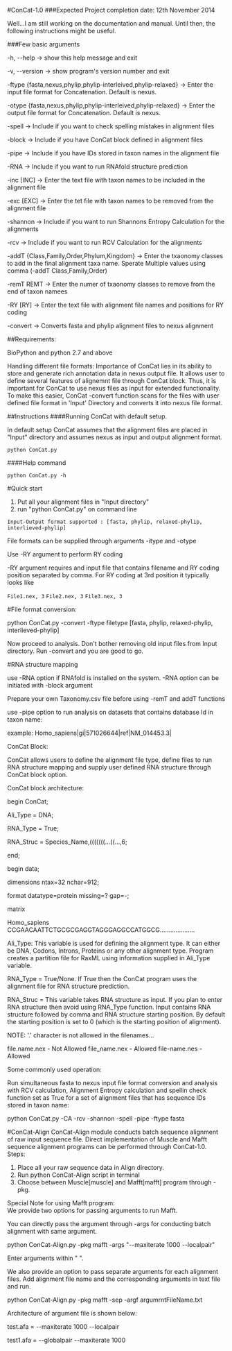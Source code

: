#ConCat-1.0
###Expected Project completion date: 12th November 2014


Well...I am still working on the documentation and manual. 
Until then, the following instructions might be useful. 



###Few basic arguments

  -h, --help    ->                 show this help message and exit
  
  -v, --version    ->              show program's version number and exit
      
  -ftype {fasta,nexus,phylip,phylip-interleived,phylip-relaxed}
                      ->           Enter the input file format for Concatenation. Default
                                is nexus.
                        
  -otype {fasta,nexus,phylip,phylip-interleived,phylip-relaxed}
                      ->          Enter the output file format for Concatenation.
                                Default is nexus.
                        
  -spell              ->              Include if you want to check spelling mistakes in
                                alignment files
                        
  -block              ->              Include if you have ConCat block defined in alignment
                                files
                        
  -pipe               ->              Include if you have IDs stored in taxon names in the
                                alignment file
                        
  -RNA                ->              Include if you want to run RNAfold structure
                                prediction
                        
  -inc [INC]          ->              Enter the text file with taxon names to be included in
                                the alignment file
                        
  -exc [EXC]          ->              Enter the tet file with taxon names to be removed from
                                the alignment file
                        
  -shannon            ->              Include if you want to run Shannons Entropy
                                Calculation for the alignments
                        
  -rcv                ->              Include if you want to run RCV Calculation for the
                                alignments
                        
  -addT {Class,Family,Order,Phylum,Kingdom}
                      ->              Enter the txaonomy classes to add in the final
                                alignment taxa name. Sperate Multiple values using
                                comma (-addT Class,Family,Order)
                          
  -remT REMT          ->              Enter the numer of txaonomy classes to remove from the
                                end of taxon namees
                        
  -RY [RY]            ->              Enter the text file with alignment file names and
                                positions for RY coding
                        
  -convert            ->              Converts fasta and phylip alignment files to nexus
                                alignment



##Requirements:

BioPython and python 2.7 and above

Handling different file formats: Importance of ConCat lies in its ability to store and generate rich annotation data in nexus output file. It allows user to define several features of alignemnt file through ConCat block. Thus, it is important for ConCat to use nexus files as input for extended functionality. To make this easier, ConCat -convert function scans for the files with user defined file format in 'Input' Directory and converts it into nexus file format. 


##Instructions
####Running ConCat with default setup.

In default setup ConCat assumes that the alignment files are placed in "Input" directory and assumes nexus as input and output alignment format.
```
python ConCat.py
```

####Help command
```
python ConCat.py -h
```


#Quick start

1. Put all your alignment files in "Input directory"
2. run "python ConCat.py" on command line

`
Input-Output format supported : [fasta, phylip, relaxed-phylip, interlieved-phylip]
`

File formats can be supplied through arguments -itype and -otype

Use -RY argument to perform RY coding 

-RY argument requires and input file that contains filename and RY coding position separated by comma. For RY coding at 3rd position it typically looks like

`
File1.nex, 3
`
`
File2.nex, 3
`
`
File3.nex, 3
`

#File format conversion:

python ConCat.py -convert -ftype filetype [fasta, phylip, relaxed-phylip, interlieved-phylip]

Now proceed to analysis. Don't bother removing old input files from Input directory. Run -convert and you are good to go.


#RNA structure mapping

use -RNA option if RNAfold is installed on the system. -RNA option can be initiated with -block argument

Prepare your own Taxonomy.csv file before using -remT and addT functions

use -pipe option to run analysis on datasets that contains database Id in taxon name:

example: Homo_sapiens|gi|571026644|ref|NM_014453.3| 

ConCat Block:

ConCat allows users to define the alignment file type, define files to run RNA structure mapping and supply user defined RNA structure through ConCat block option.

ConCat block architecture:

begin ConCat;

  Ali_Type = DNA; 

  RNA_Type = True; 

  RNA_Struc = Species_Name,(((((((...((...,6;

end;

begin data;

dimensions ntax=32 nchar=912;

format datatype=protein missing=? gap=-;

matrix

Homo_sapiens CCGAACAATTCTGCGCGAGGTAGGGAGGCCATGGCG....................


Ali_Type: This variable is used for defining the alignment type. It can either be DNA, Codons, Introns, Proteins or any other alignment type. Program creates a partition file for RaxML using information supplied in Ali_Type variable.

RNA_Type = True/None. If True then the ConCat program uses the alignment file for RNA structure prediction.

RNA_Struc = This variable takes RNA structure as input. If you plan to enter RNA structure then avoid using RNA_Type function. Input contains RNA structure followed by comma and RNA structure starting position. By default the starting position is set to 0 (which is the starting position of alignment).

NOTE: '.' character is not allowed in the filenames...

file.name.nex - Not Allowed
file_name.nex - Allowed
file-name.nes - Allowed


Some commonly used operation:

Run simultaneous fasta to nexus input file format conversion and analysis with RCV calculation, Alignment Entropy calculation and spellin check function set as True for a set of alignment files that has sequence IDs stored in taxon name:

python ConCat.py -CA -rcv -shannon -spell -pipe -ftype fasta



#ConCat-Align
ConCat-Align module conducts batch sequence alignment of raw input sequence file. Direct implementation of Muscle and Mafft sequence alignment programs can be performed through ConCat-1.0.
Steps:
1. Place all your raw sequence data in Align directory. 
2. Run python ConCat-Align script in terminal
3. Choose between Muscle[muscle] and Mafft[mafft] program through -pkg. 

Special Note for using Mafft program:  
We provide two options for passing arguments to run Mafft.

You can directly pass the argument through -args for conducting batch alignment with same argument.

python ConCat-Align.py -pkg mafft -args "--maxiterate 1000 --localpair"

Enter arguments within " ".


We also provide an option to pass separate arguments for each alignment files. Add alignment file name and the corresponding arguments in text file and run.

python ConCat-Align.py -pkg mafft -sep -argf argumrntFileName.txt

Architecture of argument file is shown below:

test.afa = --maxiterate 1000 --localpair

test1.afa = --globalpair --maxiterate 1000




